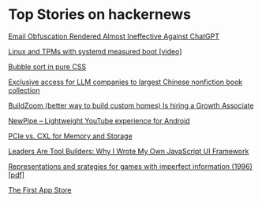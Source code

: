 # Top Stories on hackernews <br />
[Email Obfuscation Rendered Almost Ineffective Against ChatGPT](https://bulkninja.notion.site/Email-Obfuscation-Rendered-almost-Ineffective-Against-ChatGPT-728fba1b948d42c6b8dfa73cb64984e4)

[Linux and TPMs with systemd measured boot [video]](https://media.ccc.de/v/all-systems-go-2023-186-linux-tpms)

[Bubble sort in pure CSS](https://dev.to/grahamthedev/bubble-sortin-pure-css-no-js-3bb1)

[Exclusive access for LLM companies to largest Chinese nonfiction book collection](https://annas-blog.org/duxiu-exclusive.html)

[BuildZoom (better way to build custom homes) Is hiring a Growth Associate](https://jobs.lever.co/buildzoom)

[NewPipe – Lightweight YouTube experience for Android](https://newpipe.net/)

[PCIe vs. CXL for Memory and Storage](https://www.synopsys.com/designware-ip/technical-bulletin/cxl2-3-storage-memory-applications.html)

[Leaders Are Tool Builders: Why I Wrote My Own JavaScript UI Framework](https://iteration.maiwriter.com/p/leaders-are-tool-builders-why-i-wrote)

[Representations and srategies for games with imperfect information (1996) [pdf]](https://www2.cs.sfu.ca/~bbart/personal/masters-thesis.pdf)

[The First App Store](https://one-from-nippon.ghost.io/worlds-first-app-store/)
